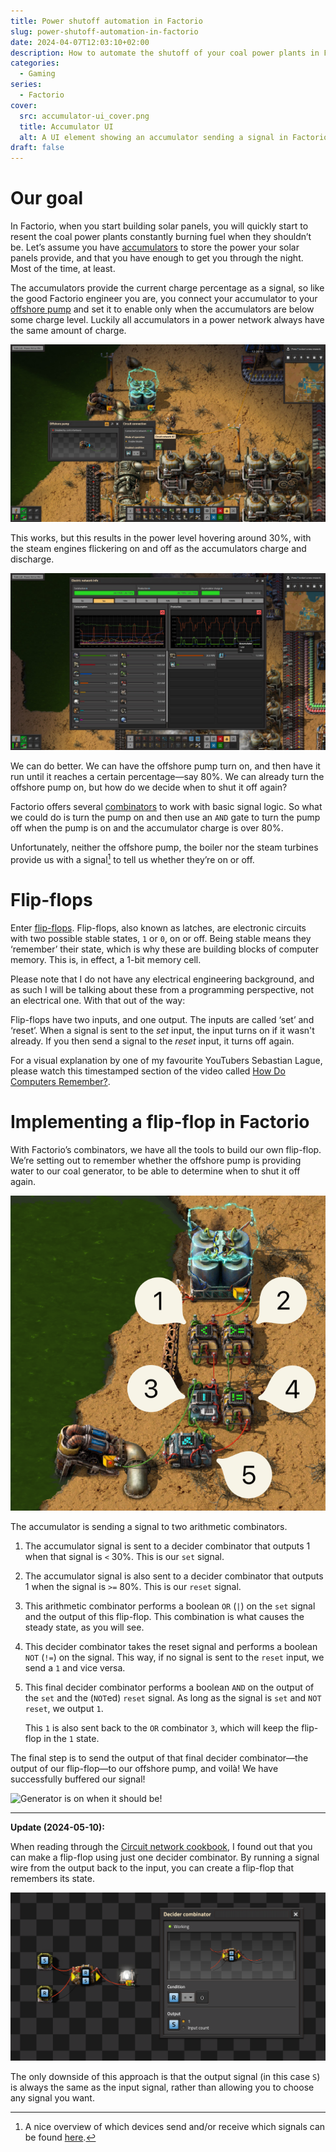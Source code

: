 ```yaml
---
title: Power shutoff automation in Factorio
slug: power-shutoff-automation-in-factorio
date: 2024-04-07T12:03:10+02:00
description: How to automate the shutoff of your coal power plants in Factorio.
categories:
  - Gaming
series:
  - Factorio
cover:
  src: accumulator-ui_cover.png
  title: Accumulator UI
  alt: A UI element showing an accumulator sending a signal in Factorio.
draft: false
---
```


# Our goal

In Factorio, when you start building solar panels, you will quickly start to resent the coal power
plants constantly burning fuel when they shouldn’t be. Let’s assume you have
[accumulators](https://wiki.factorio.com/Accumulator) to store the power your solar panels provide,
and that you have enough to get you through the night. Most of the time, at least.

The accumulators provide the current charge percentage as a signal, so like the good Factorio
engineer you are, you connect your accumulator to your
[offshore pump](https://wiki.factorio.com/Offshore_pump) and set it to enable only when the
accumulators are below some charge level. Luckily all accumulators in a power network always have
the same amount of charge.

![Simple automation](simple-automation.jpg "The offshore pump is shut off because the accumulators have enough charge.")

This works, but this results in the power level hovering around 30%, with the steam engines
flickering on and off as the accumulators charge and discharge.

![Coal power flickering](coal-power-flickering.jpg "The chart shows the coal power turning off and on around the 30% mark.")

We can do better. We can have the offshore pump turn on, and then have it run until it reaches a
certain percentage—say 80%. We can already turn the offshore pump on, but how do we decide when to
shut it off again?

Factorio offers several [combinators](https://wiki.factorio.com/Combinators) to work with basic
signal logic. So what we could do is turn the pump on and then use an `AND` gate to turn the pump
off when the pump is on and the accumulator charge is over 80%.

Unfortunately, neither the offshore pump, the boiler nor the steam turbines provide us with a
signal[^signals] to tell us whether they’re on or off.

# Flip-flops

Enter [flip-flops](<https://simple.wikipedia.org/wiki/Flip-flop_(electronics)>). Flip-flops, also
known as latches, are electronic circuits with two possible stable states, `1` or `0`, on or off.
Being stable means they ‘remember’ their state, which is why these are building blocks of computer
memory. This is, in effect, a 1-bit memory cell.

Please note that I do not have any electrical engineering background, and as such I will be talking
about these from a programming perspective, not an electrical one. With that out of the way:

Flip-flops have two inputs, and one output. The inputs are called ‘set’ and ‘reset’. When a signal
is sent to the _set_ input, the input turns on if it wasn't already. If you then send a signal to
the _reset_ input, it turns off again.

For a visual explanation by one of my favourite YouTubers Sebastian Lague, please watch this
timestamped section of the video called
[How Do Computers Remember?](https://youtu.be/I0-izyq6q5s?t=73).

# Implementing a flip-flop in Factorio

With Factorio’s combinators, we have all the tools to build our own flip-flop. We’re setting out to
remember whether the offshore pump is providing water to our coal generator, to be able to determine
when to shut it off again.

![Factorio flip-flop](factorio-flip-flop.png "A flip-flop implemented using Factorio’s combinators.")

The accumulator is sending a signal to two arithmetic combinators.

1. The accumulator signal is sent to a decider combinator that outputs 1 when that signal is `<`
   30%. This is our `set` signal.
2. The accumulator signal is also sent to a decider combinator that outputs 1 when the signal is
   `>=` 80%. This is our `reset` signal.
3. This arithmetic combinator performs a boolean `OR` (`|`) on the `set` signal and the output of
   this flip-flop. This combination is what causes the steady state, as you will see.
4. This decider combinator takes the reset signal and performs a boolean `NOT` (`!=`) on the signal.
   This way, if no signal is sent to the `reset` input, we send a `1` and vice versa.
5. This final decider combinator performs a boolean `AND` on the output of the `set` and the
   (`NOT`ed) `reset` signal. As long as the signal is `set` and `NOT reset`, we output `1`.

   This `1` is also sent back to the `OR` combinator `3`, which will keep the flip-flop in the `1`
   state.

The final step is to send the output of that final decider combinator—the output of our flip-flop—to
our offshore pump, and voilà! We have successfully buffered our signal!

![Generator is on when it should be!](generator-on-when-it-should-be.png "The coal generator is on, even though there is more than 30% charge in the accumulators.")

---

**Update (2024-05-10):**

When reading through the
[Circuit network cookbook](https://wiki.factorio.com/Tutorial:Circuit_network_cookbook#Latches), I
found out that you can make a flip-flop using just one decider combinator. By running a signal wire
from the output back to the input, you can create a flip-flop that remembers its state.

![Single decider flip-flop](single-decider-flip-flop.png "A flip-flop implemented using a single decider combinator.")

The only downside of this approach is that the output signal (in this case `S`) is always the same
as the input signal, rather than allowing you to choose any signal you want.

[^signals]:
    A nice overview of which devices send and/or receive which signals can be found
    [here](https://wiki.factorio.com/Circuit_network#Devices).
